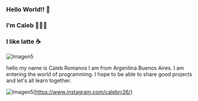### Hello World!! 👋
### I’m Caleb 👨🏽‍💻
### I like latte ☕



![Imagen5](https://user-images.githubusercontent.com/105598884/168482324-9682e140-62f4-482e-8dd7-232252a0807b.png)



hello my name is Caleb Romanos I am from Argentina Buenos Aires. I am entering the world of programming.
I hope to be able to share good projects and let's all learn together.

![Imagen5](https://user-images.githubusercontent.com/105598884/169914332-c3db2cd4-fbe7-430d-9844-8bd7092b42a9.png)(https://www.instagram.com/calebrr26/)

<!--
**CalebRRo/CalebRRo** is a ✨ _special_ ✨ repository because its `README.md` (this file) appears on your GitHub profile.

Here are some ideas to get you started:

- 🔭 I’m currently working on ...
- 🌱 I’m currently learning ...
- 👯 I’m looking to collaborate on ...
- 🤔 I’m looking for help with ...
- 💬 Ask me about ...
- 📫 How to reach me: ...
- 😄 Pronouns: ...
- ⚡ Fun fact: ...
-->
